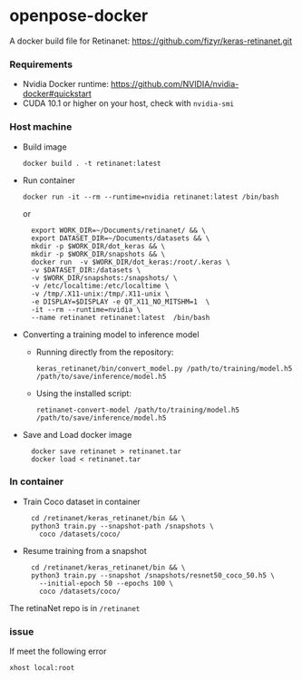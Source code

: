 # openpose-docker
A docker build file for Retinanet: 
https://github.com/fizyr/keras-retinanet.git


### Requirements
- Nvidia Docker runtime: https://github.com/NVIDIA/nvidia-docker#quickstart
- CUDA 10.1 or higher on your host, check with `nvidia-smi`

### Host machine
- Build image 
    ```shell script
    docker build . -t retinanet:latest
    ```

- Run container
    ```shell script
    docker run -it --rm --runtime=nvidia retinanet:latest /bin/bash
    ```
    or
    ```shell script
      export WORK_DIR=~/Documents/retinanet/ && \
      export DATASET_DIR=~/Documents/datasets && \
      mkdir -p $WORK_DIR/dot_keras && \
      mkdir -p $WORK_DIR/snapshots && \
      docker run  -v $WORK_DIR/dot_keras:/root/.keras \
      -v $DATASET_DIR:/datasets \
      -v $WORK_DIR/snapshots:/snapshots/ \
      -v /etc/localtime:/etc/localtime \
      -v /tmp/.X11-unix:/tmp/.X11-unix \
      -e DISPLAY=$DISPLAY -e QT_X11_NO_MITSHM=1  \
      -it --rm --runtime=nvidia \
      --name retinanet retinanet:latest  /bin/bash
    ```

- Converting a training model to inference model
    - Running directly from the repository:
    
        `keras_retinanet/bin/convert_model.py /path/to/training/model.h5 /path/to/save/inference/model.h5`

    - Using the installed script:
    
        `retinanet-convert-model /path/to/training/model.h5 /path/to/save/inference/model.h5`

- Save and Load docker image
    ```shell script
      docker save retinanet > retinanet.tar
      docker load < retinanet.tar
    ```

### In container
- Train Coco dataset in container
    ```shell script
      cd /retinanet/keras_retinanet/bin && \
      python3 train.py --snapshot-path /snapshots \
        coco /datasets/coco/
    ```
- Resume training from a snapshot
    ```shell script
      cd /retinanet/keras_retinanet/bin && \
      python3 train.py --snapshot /snapshots/resnet50_coco_50.h5 \
        --initial-epoch 50 --epochs 100 \
        coco /datasets/coco/
    ```

The retinaNet repo is in `/retinanet`

### issue
If meet the following error

`xhost local:root`